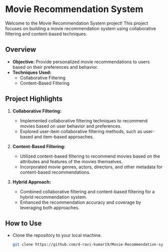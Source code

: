 # Movie Recommendation System

Welcome to the Movie Recommendation System project! This project focuses on building a movie recommendation system using collaborative filtering and content-based techniques.

## Overview

- **Objective:** Provide personalized movie recommendations to users based on their preferences and behavior.
- **Techniques Used:**
  - Collaborative Filtering
  - Content-Based Filtering

## Project Highlights

1. **Collaborative Filtering:**
   - Implemented collaborative filtering techniques to recommend movies based on user behavior and preferences.
   - Explored user-item collaborative filtering methods, such as user-based and item-based approaches.

2. **Content-Based Filtering:**
   - Utilized content-based filtering to recommend movies based on the attributes and features of the movies themselves.
   - Incorporated movie genres, actors, directors, and other metadata for content-based recommendations.

3. **Hybrid Approach:**
   - Combined collaborative filtering and content-based filtering for a hybrid recommendation system.
   - Enhanced the recommendation accuracy and coverage by leveraging both approaches.

## How to Use

- Clone the repository to your local machine.
  ```bash
  git clone https://github.com/d-ravi-kumar19/Movie-Recommendation-system.git
